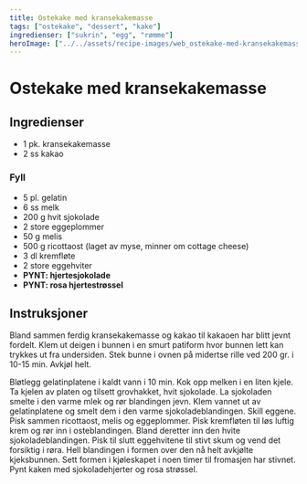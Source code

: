 ```yaml
---
title: Ostekake med kransekakemasse
tags: ["ostekake", "dessert", "kake"]
ingredienser: ["sukrin", "egg", "rømme"]
heroImage: ["../../assets/recipe-images/web_ostekake-med-kransekakemasse.jpg"]
---
```


# Ostekake med kransekakemasse

## Ingredienser

- 1 pk. kransekakemasse
- 2 ss kakao

### Fyll

- 5 pl. gelatin
- 6 ss melk
- 200 g hvit sjokolade
- 2 store eggeplommer
- 50 g melis
- 500 g ricottaost (laget av myse, minner om cottage cheese)
- 3 dl kremfløte
- 2 store eggehviter
- **PYNT: hjertesjokolade**
- **PYNT: rosa hjertestrøssel**

## Instruksjoner

Bland sammen ferdig kransekakemasse og kakao til kakaoen har blitt jevnt fordelt. Klem ut deigen i bunnen i en smurt patiform hvor bunnen lett kan trykkes ut fra undersiden. Stek bunne i ovnen på midertse rille ved 200 gr. i 10-15 min. Avkjøl helt.

Bløtlegg gelatinplatene i kaldt vann i 10 min. Kok opp melken i en liten kjele. Ta kjelen av platen og tilsett grovhakket, hvit sjokolade. La sjokoladen smelte i den varme mlek og rør blandingen jevn. Klem vannet ut av gelatinplatene og smelt dem i den varme sjokoladeblandingen. Skill eggene. Pisk sammen ricottaost, melis og eggeplommer. Pisk kremfløten til løs luftig krem og rør inn i osteblandingen. Bland deretter inn den hvite sjokoladeblandingen. Pisk til slutt eggehvitene til stivt skum og vend det forsiktig i røra. Hell blandingen i formen over den nå helt avkjølte kjeksbunnen. Sett formen i kjøleskapet i noen timer til fromasjen har stivnet. Pynt kaken med sjokoladehjerter og rosa strøssel.
